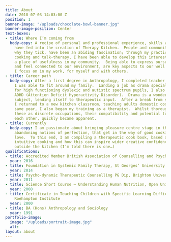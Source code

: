 ```yaml
---
title: About
date: 2018-07-03 14:03:00 Z
position: 1
banner-image: "/uploads/chocolate-bowl-banner.jpg"
banner-image-position: Center
text-boxes:
- title: Where I’m coming from
  body-copy: A recipe of personal and professional experience, skills and passions
    have fed into the creation of Therapy Kitchen.  People and communities, how and
    why they tick, have been an abiding fascination; through my practice of teaching,
    cooking and talk-therapy, I have been able to develop this interest, whilst finding
    a place of usefulness in my community.  Being able to express ourselves creatively
    and feel connected to our environment, are key aspects to our well being, which
    I focus on in my work, for myself and with others.
- title: Career path
  body-copy: After a first degree in Anthropology, I completed teacher training, that
    I was able to fit around my family.  Landing a job as drama specialist at a school
    for high functioning dyslexic and autistic spectrum pupils, I also learned about
    ADHD (Attention Deficit Hyperactivity Disorder).  Drama is a wonderfully flexible
    subject, lending itself to therapeutic input.  After a break from secondary education,
    I returned to a new kitchen classroom, teaching adults domestic cookery.  In the
    same year, I also began my training as a therapist.  Whilst thoroughly enjoying
    these as discrete occupations, their compatibility and potential to feed into
    each other, quickly became apparent.
- title: Currently
  body-copy: I am passionate about bringing pleasure centre stage in the kitchen and
    abandoning notions of perfection, that get in the way of good cooking, life and
    love.  To this end, I am compiling a therapeutic cook book, based around imaginative,
    intuitive cooking and how this can inspire wider creative confidence in the world
    outside the kitchen (I’m told there is one…)
qualifications:
- title: Accredited Member British Association of Counselling and Psychotherapy (BACP)
  year: 2016
- title: Foundation in Systemic Family Therapy, St Georges’ University Hospital, Tooting
  year: 2014
- title: Psycho-dynamic Therapeutic Counselling PG Dip, Brighton University
  year: 2011
- title: Science Short Course – Understanding Human Nutrition, Open University
  year: 2008
- title: Certificate in Teaching Children with Specific Learning Difficulties – Dyslexia.
    Roehampton Institute
  year: 2000
- title: BA (Hons) Anthropology and Sociology
  year: 1991
portfolio-image:
  image: "/uploads/portrait-image.jpg"
  alt: 
layout: about
---
```


